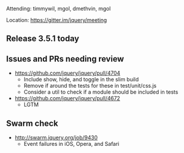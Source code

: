 Attending: timmywil, mgol, dmethvin, mgol

Location: https://gitter.im/jquery/meeting

## Release 3.5.1 today

## Issues and PRs needing review
* https://github.com/jquery/jquery/pull/4704
	- Include show, hide, and toggle in the slim build
	- Remove if around the tests for these in test/unit/css.js
	- Consider a util to check if a module should be included in tests
* https://github.com/jquery/jquery/pull/4672
	- LGTM

## Swarm check
* http://swarm.jquery.org/job/9430
	- Event failures in iOS, Opera, and Safari
